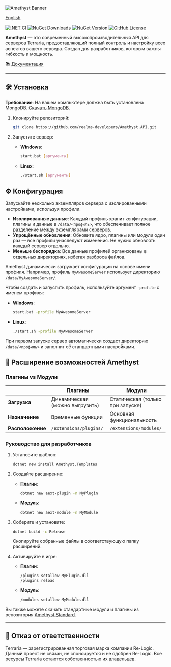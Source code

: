 ![Amethyst Banner](https://github.com/user-attachments/assets/72706bdc-f722-48b4-a3b2-80006ec199be)

[English](README.md)

[![.NET CI](https://github.com/realms-developers/Amethyst.API/actions/workflows/dotnet.yml/badge.svg)](https://github.com/realms-developers/Amethyst.API/actions/workflows/dotnet.yml)
[![NuGet Downloads](https://img.shields.io/nuget/dt/Amethyst.Server)](https://www.nuget.org/packages/Amethyst.Server)
[![NuGet Version](https://img.shields.io/nuget/v/Amethyst.Server)](https://www.nuget.org/packages/Amethyst.Server)
[![GitHub License](https://img.shields.io/github/license/realms-developers/Amethyst.API)](LICENSE)


**Amethyst** — это современный высокопроизводительный API для серверов Terraria, предоставляющий полный контроль и настройку всех аспектов вашего сервера. Создан для разработчиков, которым важны гибкость и мощность.

📚 [Документация](https://realms-developers.github.io/Amethyst.Documentation/ru/)

---

## 🛠️ Установка

**Требование**: На вашем компьютере должна быть установлена MongoDB. [Скачать MongoDB](https://www.mongodb.com/try/download/community).

1. Клонируйте репозиторий:
   ```bash
   git clone https://github.com/realms-developers/Amethyst.API.git
   ```

2. Запустите сервер:
   - **Windows**:
     ```bash
     start.bat [аргументы]
     ```
   - **Linux**:
     ```bash
     ./start.sh [аргументы]
     ```

## ⚙️ Конфигурация

Запускайте несколько экземпляров сервера с изолированными настройками, используя профили.

- **Изолированные данные**: Каждый профиль хранит конфигурации, плагины и данные в `/data/<профиль>`, что обеспечивает полное разделение между экземплярами серверов.
- **Упрощённые обновления**: Обновите ядро, плагины или модули один раз — все профили унаследуют изменения. Не нужно обновлять каждый сервер отдельно.
- **Меньше беспорядка**: Все данные профилей организованы в отдельных директориях, избегая разброса файлов.

Amethyst динамически загружает конфигурации на основе имени профиля. Например, профиль `MyAwesomeServer` использует директорию `/data/MyAwesomeServer/`.

Чтобы создать и запустить профиль, используйте аргумент `-profile` с именем профиля:
   - **Windows**:
     ```bash
     start.bat -profile MyAwesomeServer
     ```
   - **Linux**:
     ```bash
     ./start.sh -profile MyAwesomeServer
     ```

При первом запуске сервер автоматически создаст директорию `/data/<профиль>` и заполнит её стандартными настройками.

## 🧩 Расширение возможностей Amethyst

### Плагины vs Модули
|                 | Плагины                       | Модули                           |
|-----------------|-------------------------------|----------------------------------|
| **Загрузка**    | Динамическая (можно выгрузить)| Статическая (только при запуске) |
| **Назначение**  | Временные функции             | Основная функциональность        |
| **Расположение**| `/extensions/plugins/`        | `/extensions/modules/`           |

### Руководство для разработчиков

1. Установите шаблон:
   ```bash
   dotnet new install Amethyst.Templates
   ```

2. Создайте расширение:
   - **Плагин**:
     ```bash
     dotnet new aext-plugin -n MyPlugin
     ```
   - **Модуль**:
     ```bash
     dotnet new aext-module -n MyModule
     ```

3. Соберите и установите:
   ```bash
   dotnet build -c Release
   ```
   Скопируйте собранные файлы в соответствующую папку расширений.

4. Активируйте в игре:
   - **Плагин**:
     ```bash
     /plugins setallow MyPlugin.dll
     /plugins reload
     ```
   - **Модуль**:
     ```bash
     /modules setallow MyModule.dll
     ```

Вы также можете скачать стандартные модули и плагины из репозитория [Amethyst.Standard](https://github.com/realms-developers/Amethyst.Standard).

---

## 📜 Отказ от ответственности

Terraria — зарегистрированная торговая марка компании Re-Logic. Данный проект не связан, не спонсируется и не одобрен Re-Logic. Все ресурсы Terraria остаются собственностью их владельцев.